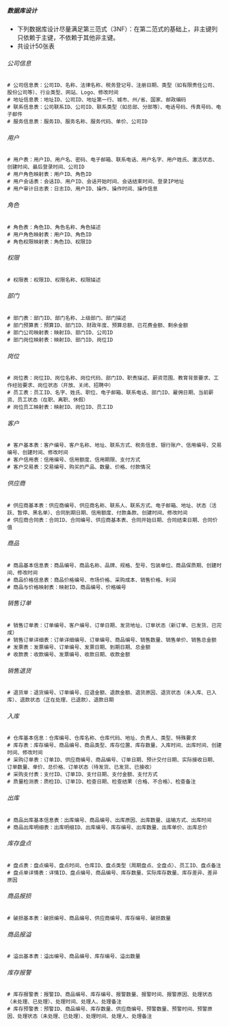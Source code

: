 ##### 数据库设计

* 下列数据库设计尽量满足第三范式（3NF）：在第二范式的基础上，非主键列只依赖于主键，不依赖于其他非主键。
* 共设计50张表

###### 公司信息

```mysql
# 公司信息表：公司ID、名称、法律名称、税务登记号、注册日期、类型（如有限责任公司、股份公司等）、行业类型、网站、Logo、修改时间
# 地址信息表：地址ID、公司ID、地址第一行、城市、州/省、国家、邮政编码
# 联系信息表：公司联系ID、公司ID、联系类型（如总部、分部等）、电话号码、传真号码、电子邮件
# 服务信息表：服务ID、服务名称、服务代码、单价、公司ID
```

###### 用户

```mysql
# 用户表：用户ID、用户名、密码、电子邮箱、联系电话、用户名字、用户姓氏、激活状态、创建时间、最后登录时间、公司ID
# 用户角色映射表：用户ID、角色ID
# 用户会话表：会话ID、用户ID、会话开始时间、会话结束时间、登录IP地址
# 用户审计日志表：日志ID、用户ID、操作、操作时间、操作信息
```

###### 角色

```mysql
# 角色表：角色ID、角色名称、角色描述
# 用户角色映射表：用户ID、角色ID
# 角色权限映射表：角色ID、权限ID
```

###### 权限

```mysql
# 权限表：权限ID、权限名称、权限描述
```

###### 部门

```mysql
# 部门表：部门ID、部门名称、上级部门、部门描述
# 部门预算表：预算ID、部门ID、财政年度、预算总额、已花费金额、剩余金额
# 部门公司映射表：映射ID、部门ID、公司ID
# 部门岗位映射表：映射ID、部门ID、岗位ID
```

###### 岗位

```mysql
# 岗位表：岗位ID、岗位名称、岗位代码、部门ID、职责描述、薪资范围、教育背景要求、工作经验要求、岗位状态（开放、关闭、招聘中）
# 员工表：员工ID、名字、姓氏、职位、电子邮箱、联系电话、部门ID、雇佣日期、当前薪资、员工状态（在职、离职、休假）
# 岗位员工映射表：映射ID、岗位ID、员工ID
```

###### 客户

```mysql
# 客户基本表：客户编号、客户名称、地址、联系方式、税务信息、银行账户、信用编号、交易编号、创建时间、修改时间
# 客户信用表：信用编号、信用额度、信用期限、支付方式
# 客户交易表：交易编号、购买的产品、数量、价格、付款情况
```

###### 供应商

```mysql
# 供应商基本表：供应商编号、供应商名称、联系人、联系方式、电子邮箱、地址、状态（活跃、暂停、黑名单）、合同到期日期、信用额度、付款条款、创建时间、修改时间
# 供应商合同表：合同ID、合同编号、供应商基本表、合同开始日期、合同结束日期、合同价值
```

###### 商品

```mysql
# 商品基本信息表：商品编号、商品名称、品牌、规格、型号、包装单位、商品保质期、创建时间、修改时间
# 商品价格信息表：商品价格编号、市场价格、采购成本、销售价格、利润
# 商品与价格映射表：映射ID、商品编号、价格编号
```

###### 销售订单

```MySQL
# 销售订单表：订单编号、客户编号、订单日期、发货地址、订单状态（新订单、已发货、已完成）
# 销售订单详细表：订单详细编号、订单编号、商品编号、销售数量、销售单价、销售总金额
# 发票表：发票编号、订单编号、发票日期、到期日期、总金额
# 收款表：收款编号、发票编号、收款日期、收款金额
```

###### 销售退货

```MySQL
# 退货单：退货编号、订单编号、应退金额、退款金额、退货原因、退货状态（未入库、已入库）、退款状态（正在处理、已退款）、退款日期
```

###### 入库

```MySQL
# 仓库基本信息：仓库编号、仓库名称、仓库代码、地址、负责人、类型、特殊要求
# 库存表：库存编号、商品编号、商品类型、库存位置、库存数量、入库时间、出库时间、创建时间、修改时间
# 采购订单表：订单ID、供应商编号、商品编号、订单日期、预计交付日期、实际接收日期、订单数量、单价、总价格、订单状态（待发货、已发货、已接收）
# 采购支付表：支付ID、订单ID、支付日期、支付金额、支付方式
# 质量检测表：质检ID、订单ID、检查日期、检查结果（合格、不合格）、检查备注
```

###### 出库

```MySQL
# 商品出库基本信息表：出库编号、商品编号、出库原因、出库数量、运输方式、出库时间
# 商品出库明细表：出库明细ID、出库编号、库存编号、出库数量、出库单价、出库总价
```

###### 库存盘点

```mysql
# 盘点表：盘点编号、盘点时间、仓库ID、盘点类型（周期盘点、全盘点）、员工ID、盘点备注
# 盘点单详情表：详情ID、盘点编号、商品编号、库存数量、实际库存数量、库存差异、差异原因
```

###### 商品报损

```MySQL
# 破损基本表：破损编号、商品编号、供应商编号、库存编号、破损数量
```

###### 商品报溢

```MySQL
# 溢出基本表：溢出编号、商品编号、库存编号、溢出数量
```

###### 库存报警

```MySQL
# 库存报警表：报警ID、商品编号、库存编号、报警数量、报警时间、报警原因、处理状态（未处理、已处理）、处理时间、处理人、处理备注
# 库存预警表：预警ID、商品编号、库存数量、供应商编号、预警数量、预警时间、预警原因、处理状态（未处理、已处理）、处理时间、处理人、处理备注
```

